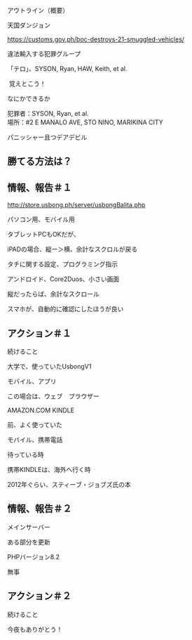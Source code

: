アウトライン（概要）

天国ダンジョン

https://customs.gov.ph/boc-destroys-21-smuggled-vehicles/

違法輸入する犯罪グループ

「テロ」、SYSON, Ryan, HAW, Keith, et al.

 覚えとこう！

なにかできるか

犯罪者：SYSON, Ryan, et al.<br/>
場所：#2 E MANALO AVE, STO NINO, MARIKINA CITY

パニッシャー且つデアデビル

## 勝てる方法は？

## 情報、報告＃１

http://store.usbong.ph/server/usbongBalita.php

パソコン用、モバイル用

タブレットPCもOKだが、

iPADの場合、縦ー＞横、余計なスクロルが戻る

タチに関する設定、プログラミング指示

アンドロイド、Core2Duos、小さい画面

縦だったらば、余計なスクロール

スマホが、自動的に確認にしたほうが良い

## アクション＃１

続けること

大学で、使っていたUsbongV1 

モバイル、アプリ

この場合は、ウェブ　ブラウザー

AMAZON.COM KINDLE

前、よく使っていた

モバイル、携帯電話

待っている時

携帯KINDLEは、海外へ行く時

2012年ぐらい、スティーブ・ジョブズ氏の本

## 情報、報告＃２

メインサーバー

ある部分を更新

PHPバージョン8.2

無事

## アクション＃２

続けること


今夜もありがとう！


